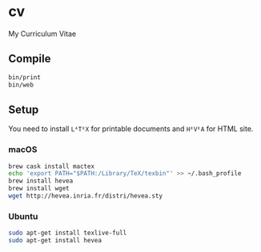 # cv

My Curriculum Vitae

## Compile

```bash
bin/print
bin/web
```

## Setup

You need to install `LᴬTᴱX` for printable documents and `HᴱVᴱA` for HTML site.

### macOS

```bash
brew cask install mactex
echo 'export PATH="$PATH:/Library/TeX/texbin"' >> ~/.bash_profile
brew install hevea
brew install wget
wget http://hevea.inria.fr/distri/hevea.sty
```

### Ubuntu

```bash
sudo apt-get install texlive-full
sudo apt-get install hevea
```
